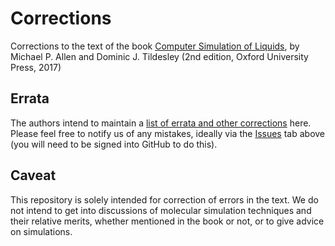 # Corrections
Corrections to the text of the book
[Computer Simulation of Liquids](https://global.oup.com/academic/product/computer-simulation-of-liquids-9780198803201),
by Michael P. Allen and Dominic J. Tildesley
(2nd edition, Oxford University Press, 2017)

## Errata
The authors intend to maintain a
[list of errata and other corrections](./errata.pdf) here.
Please feel free to notify us of any mistakes,
ideally via the [Issues](https://github.com/Allen-Tildesley/corrections/issues) tab above
(you will need to be signed into GitHub to do this).

## Caveat
This repository is solely intended for correction of errors in the text.
We do not intend to get into discussions of
molecular simulation techniques and their relative merits,
whether mentioned in the book or not,
or to give advice on simulations.
